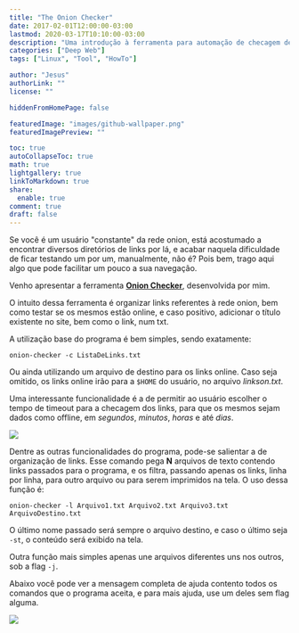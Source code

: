 ```yaml
---
title: "The Onion Checker"
date: 2017-02-01T12:00:00-03:00
lastmod: 2020-03-17T10:10:00-03:00
description: "Uma introdução à ferramenta para automação de checagem de links na Deep Web"
categories: ["Deep Web"]
tags: ["Linux", "Tool", "HowTo"]

author: "Jesus"
authorLink: ""
license: ""

hiddenFromHomePage: false

featuredImage: "images/github-wallpaper.png"
featuredImagePreview: ""

toc: true
autoCollapseToc: true
math: true
lightgallery: true
linkToMarkdown: true
share:
  enable: true
comment: true
draft: false
---
```


Se você é um usuário "constante" da rede onion, está acostumado a encontrar diversos diretórios de links por lá, e acabar naquela dificuldade de ficar testando um por um, manualmente, não é? Pois bem, trago aqui algo que pode facilitar um pouco a sua navegação. 

Venho apresentar a ferramenta [__Onion Checker__](https://github.com/ajesus37/Onion-Checker), desenvolvida por mim.

O intuito dessa ferramenta é organizar links referentes à rede onion, bem como testar se os mesmos estão online, e caso positivo, adicionar o título existente no site, bem como o link, num txt.

A utilização base do programa é bem simples, sendo exatamente:

`onion-checker -c ListaDeLinks.txt`


Ou ainda utilizando um arquivo de destino para os links online. Caso seja omitido, os links online irão para a `$HOME` do usuário, no arquivo _linkson.txt_.

Uma interessante funcionalidade é a de permitir ao usuário escolher o tempo de timeout para a checagem dos links, para que os mesmos sejam dados como offline, em _segundos_, _minutos_, _horas_ e até _dias_.

![](https://i.imgur.com/Swa1aRf.png)

Dentre as outras funcionalidades do programa, pode-se salientar a de organização de links. Esse comando pega __N__ arquivos de texto contendo links passados para o programa, e os filtra, passando apenas os links, linha por linha, para outro arquivo ou para serem imprimidos na tela. O uso dessa função é:

`onion-checker -l Arquivo1.txt Arquivo2.txt Arquivo3.txt ArquivoDestino.txt`

O último nome passado será sempre o arquivo destino, e caso o último seja `-st`, o conteúdo será exibido na tela.

Outra função mais simples apenas une arquivos diferentes uns nos outros, sob a flag `-j`.

Abaixo você pode ver a mensagem completa de ajuda contento todos os comandos que o programa aceita, e para mais ajuda, use um deles sem flag alguma.

![](https://i.imgur.com/22LA8f2.png)


